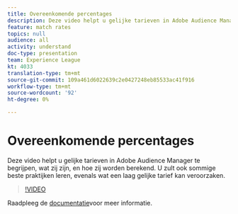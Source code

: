 ```yaml
---
title: Overeenkomende percentages
description: Deze video helpt u gelijke tarieven in Adobe Audience Manager te begrijpen, wat zij zijn, en hoe zij worden berekend. U zult ook sommige beste praktijken leren, evenals wat een laag gelijke tarief kan veroorzaken.
feature: match rates
topics: null
audience: all
activity: understand
doc-type: presentation
team: Experience League
kt: 4033
translation-type: tm+mt
source-git-commit: 109a461d6022639c2e0427248eb85533ac41f916
workflow-type: tm+mt
source-wordcount: '92'
ht-degree: 0%

---
```



# Overeenkomende percentages

Deze video helpt u gelijke tarieven in Adobe Audience Manager te begrijpen, wat zij zijn, en hoe zij worden berekend. U zult ook sommige beste praktijken leren, evenals wat een laag gelijke tarief kan veroorzaken.

>[!VIDEO](https://video.tv.adobe.com/v/29830/?quality=12)

Raadpleeg de [documentatie](https://docs.adobe.com/help/en/audience-manager/user-guide/features/addressable-audiences.html)voor meer informatie.
